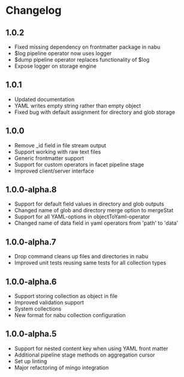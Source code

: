 # Changelog

## 1.0.2

- Fixed missing dependency on frontmatter package in nabu
- $log pipeline operator now uses logger
- $dump pipeline operator replaces functionality of $log
- Expose logger on storage engine

## 1.0.1

- Updated documentation
- YAML writes empty string rather than empty object
- Fixed bug with default assignment for directory and glob storage

## 1.0.0

- Remove _id field in file stream output
- Support working with raw text files
- Generic frontmatter support
- Support for custom operators in facet pipeline stage
- Improved client/server interface

## 1.0.0-alpha.8

- Support for default field values in directory and glob outputs
- Changed name of glob and directory merge option to mergeStat
- Support for all YAML-options in objectToYaml-operator
- Changed name of data field in yaml operators from 'path' to 'data'

## 1.0.0-alpha.7

- Drop command cleans up files and directories in nabu
- Improved unit tests reusing same tests for all collection types

## 1.0.0-alpha.6

- Support storing collection as object in file
- Improved validation support
- System collections
- New format for nabu collection configuration

## 1.0.0-alpha.5

- Support for nested content key when using YAML front matter
- Additional pipeline stage methods on aggregation cursor
- Set up linting
- Major refactoring of mingo integration
